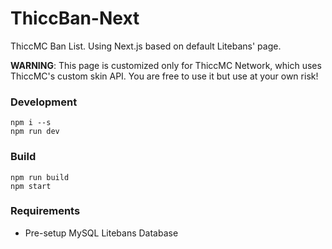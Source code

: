 # ThiccBan-Next
ThiccMC Ban List. Using Next.js based on default Litebans' page.

**WARNING**: This page is customized only for ThiccMC Network, which uses ThiccMC's custom skin API. You are free to use it but use at your own risk!

### Development
```
npm i --s
npm run dev
```

### Build
```
npm run build
npm start
```

### Requirements
- Pre-setup MySQL Litebans Database
